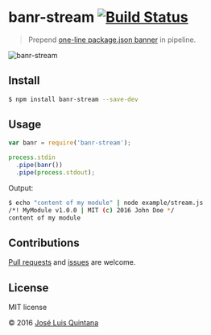 # banr-stream [![Build Status](https://travis-ci.org/joseluisq/banr-stream.svg?branch=master)](https://travis-ci.org/joseluisq/banr-stream)
> Prepend [one-line package.json banner](https://github.com/joseluisq/banr) in pipeline.

![banr-stream](https://cloud.githubusercontent.com/assets/1700322/13168007/7f349674-d6a6-11e5-935d-b3e71aa2a231.png)

## Install

```sh
$ npm install banr-stream --save-dev
```

## Usage

```js
var banr = require('banr-stream');

process.stdin
  .pipe(banr())
  .pipe(process.stdout);
```

Output:

```sh
$ echo "content of my module" | node example/stream.js
/*! MyModule v1.0.0 | MIT (c) 2016 John Doe */
content of my module
```

## Contributions
[Pull requests](https://github.com/joseluisq/banr-stream/pulls) and [issues](https://github.com/joseluisq/banr-stream/issues) are welcome.

## License
MIT license

© 2016 [José Luis Quintana](http://git.io/joseluisq)
